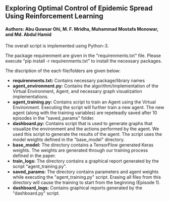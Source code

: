 ## Exploring Optimal Control of Epidemic Spread Using Reinforcement Learning

#### Authors: Abu Quwsar Ohi, M. F. Mridha, Muhammad Mostafa Monowar, and Md. Abdul Hamid

The overall script is implemented using Python-3.

The package requirenment are given in the "requirenments.txt" file.
Please execute "pip install -r requirenments.txt" to install the necessary packages.


The discription of the each file/folders are given below:

- **requirenments.txt:**     Contains necessary package/library names
- **agent_environment.py:** Contains the algorithm/implementation of the Virtual 
                          Environment, Agent, and necessary graph visualization 
                          implementations.
- **agent_training.py:**     Contains script to train an Agent using the Virtual 
                          Environment. Executing the script will further train a 
                          new agent. The new agent (along with the training variables) 
                          are repeteadly saved after 10 episodes in the "saved_params" 
                          folder. 
- **dashboard.py:**          Contains script that is used to generate graphs that 
                          visualize the environment and the actions performed by 
                          the agent. We used this script to generate the results of 
                          the agent. The script uses the model weights defined in the 
                          "base_model" directory.
- **base_model:**            The directory contains a TensorFlow generated Keras weights. 
                          The weights are generated through our training process defined 
                          in the paper.
- **train_logs:**            The directory contains a graphical report generated by the script 
                          "agent_training.py".
- **saved_params:**          The directory contains parameters and agent weights while executing 
                          the "agent_training.py" script. Erasing all files from this directory 
                          will cause the training to start from the beginning (Episode 1).
- **dashboard_logs:**        Contains graphical reports generated by the "dashboard.py" script.
